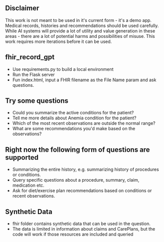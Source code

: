 ## Disclaimer

This work is not meant to be used in it's current form - it's a demo app. Medical
records, histories and recommendations should be used carefully. While AI systems will
provide a lot of utility and value generation in these areas - there are a lot of potential harms 
and possibilities of misuse. This work requires more iterations before it can be used.


## fhir_record_gpt

- Use requirements.py to build a local environment
- Run the Flask server
- Fun index.html, input a FHIR filename as the File Name param and ask questions.


## Try some questions

- Could you summarize the active conditions for the patient?
- Tell me more details about Anemia condition for the patient?
- Which of the most recent observations are outside the normal range?
- What are some recommendations you'd make based on the observations?



## Right now the following form of questions are supported

- Summarizing the entire history, e.g. summarizing history of procedures or conditions.
- Query specific questions about a procedure, summary, claim, medication etc.
- Ask for diet/exercise plan recommendations based on conditions or recent observations.


## Synthetic Data

- fhir folder contains synthetic data that can be used in the question. 
- The data is limited in information about claims and CarePlans, but the code will work if those resources are included
and queried
